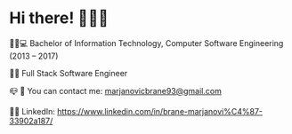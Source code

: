 # Hi there! 👋👋👋


🧑‍🎓💻 Bachelor of Information Technology, Computer Software Engineering (2013 – 2017)

👨‍💻 Full Stack Software Engineer

📪 📧 You can contact me: marjanovicbrane93@gmail.com

👨‍💼 LinkedIn: https://www.linkedin.com/in/brane-marjanovi%C4%87-33902a187/



<!--
**marjanovicbrane/marjanovicbrane** is a ✨ _special_ ✨ repository because its `README.md` (this file) appears on your GitHub profile.

Here are some ideas to get you started:

- 🔭 I’m currently working on ...
- 🌱 I’m currently learning ...
- 👯 I’m looking to collaborate on ...
- 🤔 I’m looking for help with ...
- 💬 Ask me about ...
- 📫 How to reach me: ...
- 😄 Pronouns: ...
- ⚡ Fun fact: ...
-->
